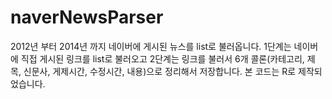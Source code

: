 # naverNewsParser

 2012년 부터 2014년 까지 네이버에 게시된 뉴스를 list로 불러옵니다.
 1단계는 네이버에 직접 게시된 링크를 list로 불러오고
 2단계는 링크를 불러서 6개 콜론(카테고리, 제목, 신문사, 게제시간, 수정시간, 내용)으로 정리해서 저장합니다.
 본 코드는 R로 제작되었습니다.
